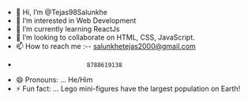 - 👋 Hi, I’m @Tejas98Salunkhe
- 👀 I’m interested in Web Development
- 🌱 I’m currently learning ReactJs
- 💞️ I’m looking to collaborate on HTML, CSS, JavaScript.
- 📫 How to reach me :-- salunkhetejas2000@gmail.com
-                         8788619138
- 😄 Pronouns: ...  He/Him
- ⚡ Fun fact: ...  Lego mini-figures have the largest population on Earth!


